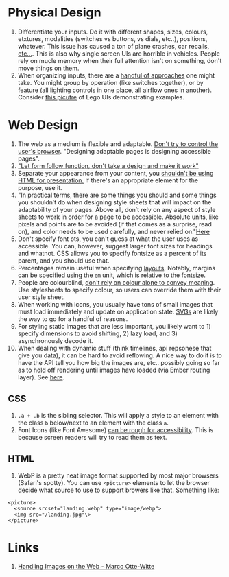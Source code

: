 # Physical Design
1. Differentiate your inputs. Do it with different shapes, sizes, colours, etxtures, modalities (switches vs buttons, vs dials, etc..), positions, whatever. This issue has caused a ton of plane crashes, car recalls, [etc...](https://interactionmagic.com/UX-LEGO-Interfaces). This is also why single screen UIs are horrible in vehicles. People rely on mucle memory when their full attention isn't on something, don't move things on them.
1. When organizing inputs, there are a [handful of approaches](https://interactionmagic.com/UX-LEGO-Interfaces) one might take. You might group by operation (like switches together), or by feature (all lighting controls in one place, all airflow ones in another). Consider [this picutre](https://interactionmagic.com/images/pages/UX-LEGO-Interfaces/organisation.jpg) of Lego UIs demonstrating examples.

# Web Design
1. The web as a medium is flexible and adaptable. [Don't try to control the user's browser](https://alistapart.com/article/dao/). "Designing adaptable pages is designing accessible pages".
1. ["Let form follow function, don't take a design and make it work"](https://alistapart.com/article/dao/#section6)
1. Separate your appearance from your content, you [shouldn't be using HTML for presentation.](https://alistapart.com/article/dao/#section6) If there's an appropriate element for the purpose, use it.
1. "In practical terms, there are some things you should and some things you shouldn’t do when designing style sheets that will impact on the adaptability of your pages. Above all, don’t rely on any aspect of style sheets to work in order for a page to be accessible. Absolute units, like pixels and points are to be avoided (if that comes as a surprise, read on), and color needs to be used carefully, and never relied on."[Here](https://alistapart.com/article/dao/#section6)
1. Don't specify font pts, you can't guess at what the user uses as accessible. You can, however, suggest larger font sizes for headings and whatnot. CSS allows you to specify fontsize as a percent of its parent, and you should use that.
1. Percentages remain useful when specifying [layouts](https://alistapart.com/article/dao/#section8). Notably, margins can be specified using the `em` unit, which is relative to the fontsize.
1. People are colourblind, [don't rely on colour alone to convey meaning](https://alistapart.com/article/dao/#section9). Use stylesheets to specify colour, so users can override them with their user style sheet.
1. When working with icons, you usually have tons of small images that must load immediately and update on application state. [SVGs](https://github.com/simplabs/ember-asset-size-action) are likely the way to go for a handful of reasons.
1. For styling static images that are less important, you likely want to 1) specify dimensions to avoid shifting, 2) lazy load, and 3) asynchronously decode it.
1. When dealing with dynamic stuff (think timelines, api repsonese that give you data), it can be hard to avoid reflowing. A nice way to do it is to have the API tell you how big the images are, etc.. possibly going so far as to hold off rendering until images have loaded (via Ember routing layer). See [here](https://youtu.be/4K6gWIXQDkE).

## CSS
1. `.a + .b` is the sibling selector. This will apply a style to an element with the class `b` below/next to an element with the class `a`.
1. Font Icons (like Font Awesome) [can be rough for accessibility](https://youtu.be/4K6gWIXQDkE). This is because screen readers will try to read them as text.

## HTML
1. WebP is a pretty neat image format supported by most major browsers (Safari's spotty). You can use `<picture>` elements to let the browser decide what source to use to support browers like that. Something like:
```
<picture>
  <source srcset="landing.webp" type="image/webp">
  <img src="/landing.jpg"\>
</picture>
```

# Links
1. [Handling Images on the Web - Marco Otte-Witte](https://youtu.be/4K6gWIXQDkE)
